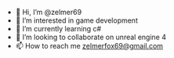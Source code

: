 - 👋 Hi, I’m @zelmer69
- 👀 I’m interested in game development
- 🌱 I’m currently learning c#
- 💞️ I’m looking to collaborate on unreal engine 4
- 📫 How to reach me zelmerfox69@gmail.com

<!---
zelmer69/zelmer69 is a ✨ special ✨ repository because its `README.md` (this file) appears on your GitHub profile.
You can click the Preview link to take a look at your changes.
--->
